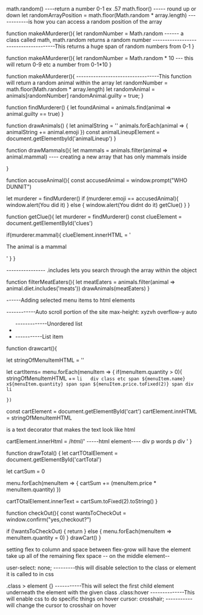 
<!-- STUB -->
<!-- SECTION ANIMAL MURDER MYSTERY -->
math.random() ----return a number 0-1 ex .57
math.floor() ----- round up or down
let randomArrayPosition = math.floor(Math.random * array.length) ------------is how you can access a random position of the array

<!-- SECTION assign guilty -->
function makeAMurderer(){
  let randomNumber = Math.random ------ a class called math, math.random returns a random number
  --------------------------------------This returns a huge span of random numbers from 0-1
}

function makeAMurderer(){
  let randomNumber = Math.random * 10 --- this will return 0-9 etc a number from 0-1*10
}

function makeAMurderer(){  ----------------------------------This function will return a random animal within the array
  let randomNumber = math.floor(Math.random * array.length)
  let randomAnimal = animals[randomNumber]
  randomAnimal.guilty = true;
}

<!-- SECTION find murderer -->
function findMurderer() {
  let foundAnimal = animals.find(animal => animal.guilty == true)
}

<!-- SECTION draw lineup -->
function drawAnimals() {
    let animalString = ''
  animals.forEach(animal => {
    animalString += animal.emoji
  })
  const animalLineupElement =  document.getElementbyId('animalLineup')
}

<!-- SECTION find mammals -->
function drawMammals(){
  let mammals = animals.filter(animal => animal.mammal)  ---- creating a new array that has only mammals inside

}

<!-- SECTION accuse -->
function accuseAnimal(){
  const accusedAnimal = window.prompt("WHO DUNNIT")
  
  let murderer = findMurderer()
  if (murderer.emoji == accusedAnimal){
    window.alert(You did it)
  } else {
    window.alert(You didnt do it)
    getClue()
  }
}

<!-- SECTION  Get murderer clue -->
function getClue(){
  let murderer = findMurderer()
  const clueElement = document.getElementById('clues')

  if(murderer.mammal){
    clueElement.innerHTML =  '<p> The animal is a mammal</p>'
    }
}

<!-- SECTION filter meat eaters --> ---------------- .includes lets you search through the array within the object
function filterMeatEaters(){
  let meatEaters = animals.filter(animal => animal.diet.includes('meats'))
  drawAnimals(meatEaters)
}

<!-- STUB -->

<!-- SECTION PASTAS -->

------Adding selected menu items to html elements

<!-- NOTE auto scroll with in an element //really tall column -->
------------Auto scroll portion of the site
max-height: xyzvh
overflow-y  auto

<Ul id= "cart"> -------------Unordered list
<li><li> -----------List item
</ul>

function drawcart(){

  let stringOfMenuItemHTML = ''

  let cartItems= menu.forEach(menuItem => {
    if(menuItem.quantity > 0){
      stringOfMenuItemHTML += `
        li  
          div class etc
            span ${menuItem.name} x${menuItem.quantity} span
            span ${menuItem.price.toFixed(2)} span
          div
        li
      `

    })

  const cartElement = document.getElementById('cart')
  cartElement.innHTML = stringOfMenuItemHTML

  <!-- NOTE /*html*/ --> is a text decorator that makes the text look like html
  cartElement.innerHtml = /*html*/'
        -----html element----
        div
          p
            words
          p
        div
  '
}

function drawTotal() {
  let cartTOtalElement = document.getElementById('cartTotal')

  let cartSum = 0

  menu.forEach(menuItem => {
    cartSum += (menuItem.price * menuItem.quantity)
  })

  cartTOtalElement.innerText = cartSum.toFixed(2).toString()
}

function checkOut(){
  const wantsToCheckOut = window.confirm("yes,checkout?")

  if (!wantsToCheckOut) {
    return
  } else {
    menu.forEach(menuItem => menuItem.quantity = 0)
  }
  drawCart()
}

<!-- SECTION ZOO KEEPER -->
<!-- 
  Game has moving elements that bounce within a box
  Game has a step system that -- happiness over time (5sec)
  There are mulitple elements
  system evaluates average happiness and returns a ranked paycheck
 -->
 setting flex to column and space between
 flex-grow will have the element take up all of the remaining flex space -- on the middle element--

user-select: none; ---------this will disable selection to the class or element it is called to in css

 .class > element {} -----------This will select the first child element underneath the element with the given class
 .class:hover --------------This will enable css to do specific things on hover
    cursor: crosshair; ----------- will change the cursor to crosshair on hover
